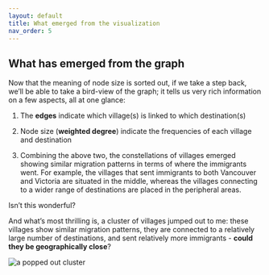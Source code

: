 ```yaml
---
layout: default
title: What emerged from the visualization 
nav_order: 5
---
```


## What has emerged from the graph

Now that the meaning of node size is sorted out, if we take a step back, we’ll be able to take a bird-view of the graph; it tells us very rich information on a few aspects, all at one glance: 

1) The **edges** indicate which village(s) is linked to which destination(s)

2) Node size (**weighted degree**) indicate the frequencies of each village and destination 

3) Combining the above two, the constellations of villages emerged showing similar migration patterns in terms of where the immigrants went. For example, the villages that sent immigrants to both Vancouver and Victoria are situated in the middle, whereas the villages connecting to a wider range of destinations are placed in the peripheral areas. 

Isn’t this wonderful?

And what’s most thrilling is, a cluster of villages jumped out to me: these villages show similar migration patterns, they are connected to a relatively large number of destinations, and sent relatively more immigrants - **could they be geographically close**? 

![a popped out cluster](https://user-images.githubusercontent.com/40467487/79700837-8c876e80-824d-11ea-8e19-47aa25b68533.png)
